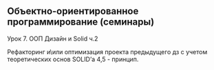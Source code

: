 ## Объектно-ориентированное программирование (семинары)

Урок 7. ООП Дизайн и Solid ч.2

Рефакторинг и\или оптимизация проекта предыдущего дз с учетом теоретических основ SOLID’а 4,5 - принцип.